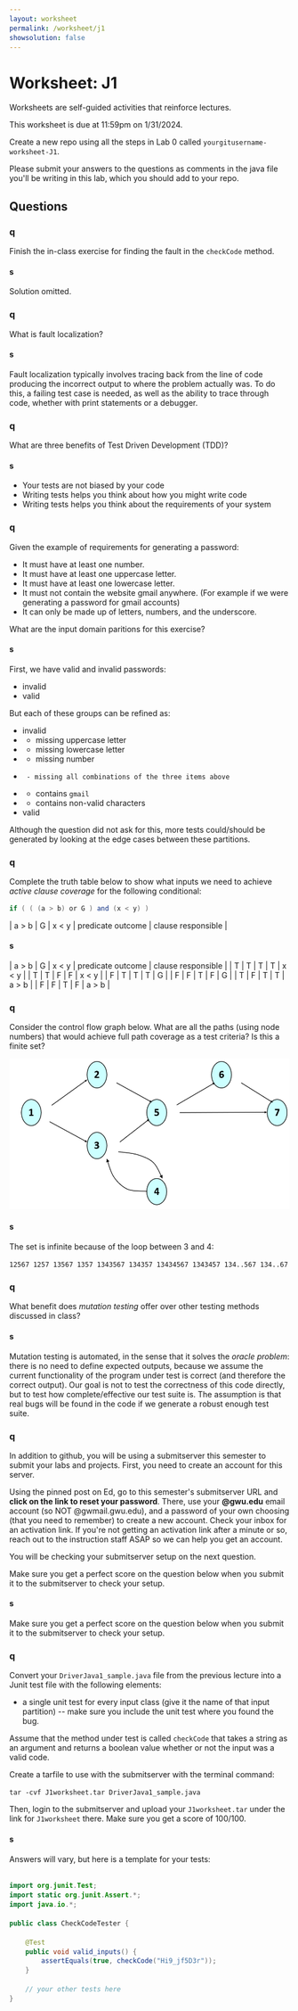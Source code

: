 ```yaml
---
layout: worksheet
permalink: /worksheet/j1
showsolution: false
---
```


# Worksheet: J1

Worksheets are self-guided activities that reinforce lectures. 

This worksheet is due at 11:59pm on 1/31/2024.

Create a new repo using all the steps in Lab 0 called `yourgitusername-worksheet-J1`. 

Please submit your answers to the questions as comments in the java file you'll be writing in this lab, which you should add to your repo.


## Questions

### q

Finish the in-class exercise for finding the fault in the `checkCode` method.

#### s
Solution omitted.

### q

What is fault localization?


#### s
Fault localization typically involves tracing back from the line of code producing the incorrect output to where the problem actually was. To do this, a failing test case is needed, as well as the ability to trace through code, whether with print statements or a debugger.

### q

What are three benefits of Test Driven Development (TDD)?

#### s
* Your tests are not biased by your code
* Writing tests helps you think about how you might write code
* Writing tests helps you think about the requirements of your system

### q

Given the example of requirements for generating a password:

*    It must have at least one number.
*    It must have at least one uppercase letter.
*    It must have at least one lowercase letter.
*    It must not contain the website gmail anywhere. (For example if we were generating a password for gmail accounts)
*    It can only be made up of letters, numbers, and the underscore.

What are the input domain paritions for this exercise?

#### s

First, we have valid and invalid passwords:
* invalid
* valid

But each of these groups can be refined as:
* invalid
*   - missing uppercase letter
*   - missing lowercase letter
*   - missing number
*      - missing all combinations of the three items above
*   - contains `gmail`
*   - contains non-valid characters
* valid

Although the question did not ask for this, more tests could/should be generated by looking at the edge cases between these partitions.

### q

Complete the truth table below to show what inputs we need to achieve *active clause coverage* for the following conditional:

```java
if ( ( (a > b) or G ) and (x < y) )
```

| a > b | G | x < y | predicate outcome | clause responsible |

#### s

| a > b | G | x < y | predicate outcome | clause responsible |
|   T   | T |   T   | T                 | x < y              |
|   T   | T |   F   | F                 | x < y              |
|   F   | T |   T   | T                 | G                  |
|   F   | F |   T   | F                 | G                  |
|   T   | F |   T   | T                 | a > b              |
|   F   | F |   T   | F                 | a > b              |


### q

Consider the control flow graph below. What are all the paths (using node numbers) that would achieve full path coverage as a test criteria? Is this a finite set?

![flow](./flow_graph.png)

#### s

The set is infinite because of the loop between 3 and 4:

`
12567
1257
13567
1357
1343567
134357
13434567
1343457
134..567
134..67
`

### q

What benefit does *mutation testing* offer over other testing methods discussed in class?

#### s

Mutation testing is automated, in the sense that it solves the *oracle problem*: there is no need to define expected outputs, because we assume the current functionality of the program under test is correct (and therefore the correct output). Our goal is not to test the correctness of this code directly, but to test how complete/effective our test suite is. The assumption is that real bugs will be found in the code if we generate a robust enough test suite.

### q

In addition to github, you will be using a submitserver this semester to submit your labs and projects. First, you need to create an account for this server. 

Using the pinned post on Ed, go to this semester's submitserver URL and **click on the link to reset your password**. There, use your **@gwu.edu** email account (so NOT @gwmail.gwu.edu), and a password of your own choosing (that you need to remember) to create a new account. Check your inbox for an activation link. If you're not getting an activation link after a minute or so, reach out to the instruction staff ASAP so we can help you get an account.

You will be checking your submitserver setup on the next question.

Make sure you get a perfect score on the question below when you submit it to the submitserver to check your setup.

#### s

Make sure you get a perfect score on the question below when you submit it to the submitserver to check your setup.

### q

Convert your `DriverJava1_sample.java` file from the previous lecture into a Junit test file with the following elements:

* a single unit test for every input class (give it the name of that input partition) -- make sure you include the unit test where you found the bug.

Assume that the method under test is called `checkCode` that takes a string as an argument and returns a boolean value whether or not the input was a valid code.

Create a tarfile to use with the submitserver with the terminal command:

`tar -cvf J1worksheet.tar DriverJava1_sample.java`

Then, login to the submitserver and upload your `J1worksheet.tar` under the link for `J1worksheet` there. Make sure you get a score of 100/100.

#### s

Answers will vary, but here is a template for your tests:

```java

import org.junit.Test;
import static org.junit.Assert.*;
import java.io.*;

public class CheckCodeTester {

    @Test
    public void valid_inputs() {
        assertEquals(true, checkCode("Hi9_jf5D3r"));
    }   

    // your other tests here
}
```
